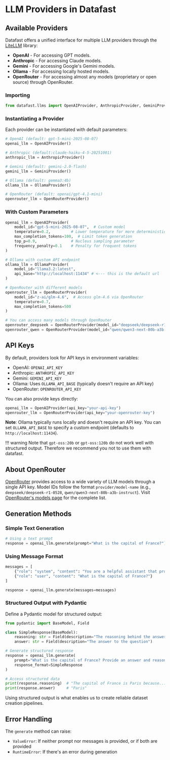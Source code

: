 # LLM Providers in Datafast

## Available Providers

Datafast offers a unified interface for multiple LLM providers through the [LiteLLM](https://github.com/BerriAI/litellm) library:

- **OpenAI** - For accessing GPT models.
- **Anthropic** - For accessing Claude models.
- **Gemini** - For accessing Google's Gemini models.
- **Ollama** - For accessing locally hosted models.
- **OpenRouter** - For accessing almost any models (proprietary or open source) through OpenRouter.

### Importing

```python
from datafast.llms import OpenAIProvider, AnthropicProvider, GeminiProvider, OllamaProvider, OpenRouterProvider
```

### Instantiating a Provider

Each provider can be instantiated with default parameters:

```python
# OpenAI (default: gpt-5-mini-2025-08-07)
openai_llm = OpenAIProvider()

# Anthropic (default:claude-haiku-4-5-20251001)
anthropic_llm = AnthropicProvider()

# Gemini (default: gemini-2.0-flash)
gemini_llm = GeminiProvider()

# Ollama (default: gemma3:4b)
ollama_llm = OllamaProvider()

# OpenRouter (default: openai/gpt-4.1-mini)
openrouter_llm = OpenRouterProvider()
```

### With Custom Parameters

```python
openai_llm = OpenAIProvider(
    model_id="gpt-5-mini-2025-08-07",  # Custom model
    temperature=0.2,         # Lower temperature for more deterministic outputs
    max_completion_tokens=100,  # Limit token generation
    top_p=0.9,               # Nucleus sampling parameter
    frequency_penalty=0.1    # Penalty for frequent tokens
)

# Ollama with custom API endpoint
ollama_llm = OllamaProvider(
    model_id="llama3.2:latest",
    api_base="http://localhost:11434" # <--- this is the default url
)

# OpenRouter with different models
openrouter_llm = OpenRouterProvider(
    model_id="z-ai/glm-4.6",  # Access glm-4.6 via OpenRouter
    temperature=0.7,
    max_completion_tokens=500
)

# You can access many models through OpenRouter
openrouter_deepseek = OpenRouterProvider(model_id="deepseek/deepseek-r1-0528")
openrouter_qwen = OpenRouterProvider(model_id="qwen/qwen3-next-80b-a3b-instruct")
```

## API Keys

By default, providers look for API keys in environment variables:

- OpenAI: `OPENAI_API_KEY`
- Anthropic: `ANTHROPIC_API_KEY`
- Gemini: `GEMINI_API_KEY`
- Ollama: Uses `OLLAMA_API_BASE` (typically doesn't require an API key)
- OpenRouter: `OPENROUTER_API_KEY`

You can also provide keys directly:

```python
openai_llm = OpenAIProvider(api_key="your-api-key")
openrouter_llm = OpenRouterProvider(api_key="your-openrouter-key")
```

**Note**: Ollama typically runs locally and doesn't require an API key. You can set `OLLAMA_API_BASE` to specify a custom endpoint (defaults to `http://localhost:11434`).

!!! warning
    Note that `gpt-oss:20b` or `gpt-oss:120b` do not work well with structured output. Therefore we recommend you not to use them with datafast.

## About OpenRouter

[OpenRouter](https://openrouter.ai/) provides access to a wide variety of LLM models through a single API key. Model IDs follow the format `provider/model-name` (e.g., `deepseek/deepseek-r1-0528`, `qwen/qwen3-next-80b-a3b-instruct`). Visit [OpenRouter's models page](https://openrouter.ai/models) for the complete list.

## Generation Methods

### Simple Text Generation

```python
# Using a text prompt
response = openai_llm.generate(prompt="What is the capital of France?")
```

### Using Message Format

```python
messages = [
    {"role": "system", "content": "You are a helpful assistant that provides brief answers."},
    {"role": "user", "content": "What is the capital of France?"}
]

response = openai_llm.generate(messages=messages)
```

### Structured Output with Pydantic

Define a Pydantic model for structured output:

```python
from pydantic import BaseModel, Field

class SimpleResponse(BaseModel):
    reasoning: str = Field(description="The reasoning behind the answer")
    answer: str = Field(description="The answer to the question")

# Generate structured response
response = openai_llm.generate(
    prompt="What is the capital of France? Provide an answer and reasoning.",
    response_format=SimpleResponse
)

# Access structured data
print(response.reasoning)  # "The capital of France is Paris because..."
print(response.answer)     # "Paris"
```

Using structured output is what enables us to create reliable dataset creation pipelines.

## Error Handling

The `generate` method can raise:

- `ValueError`: If neither prompt nor messages is provided, or if both are provided
- `RuntimeError`: If there's an error during generation
